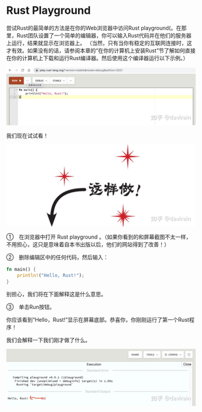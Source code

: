 # Rust Playground

尝试Rust的最简单的方法是在你的Web浏览器中访问Rust playground(。在那里，Rust团队设置了一个简单的编辑器，你可以输入Rust代码并在他们的服务器上运行，结果就显示在浏览器上。 （当然，只有当你有稳定的互联网连接时，这才有效。如果没有的话，请参阅本章的“在你的计算机上安装Rust”节了解如何直接在你的计算机上下载和运行Rust编译器。然后使用这个编译器运行以下示例。）

![Rust Playground](../asserts/chapter1/rust-playground.webp)

我们现在试试看！

![Rust Playground](../asserts/chapter1/do-this.webp)


①　在浏览器中打开 Rust playground 。（如果你看到的和屏幕截图不太一样，不用担心，这只是意味着自本书出版以后，他们的网站得到了改善！）

②　删除编辑区中的任何代码，然后输入：

```rust
fn main() {
    println!("Hello, Rust!");
}
```

别担心，我们将在下面解释这是什么意思。

③　单击Run按钮。

你应该看到“Hello，Rust!”显示在屏幕底部。恭喜你，你刚刚运行了第一个Rust程序！

我们会解释一下我们刚才做了什么。

![Hello World Result](../asserts/chapter1/hello-world-result.webp)

